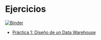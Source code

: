 # Ejercicios

[![Binder](https://mybinder.org/badge_logo.svg)](https://mybinder.org/v2/gh/SureSRM/datawarehouse/exercises/master)

- [Práctica 1: Diseño de un Data Warehouse](/P1_Memoria.md)
